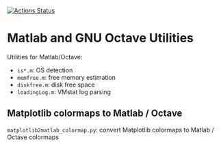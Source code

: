 
[![Actions Status](https://github.com/scivision/matlab-octave-utils/workflows/ci/badge.svg)](https://github.com/scivision/matlab-octave-utils/actions)


# Matlab and GNU Octave Utilities

Utilities for Matlab/Octave:

* `is*.m`: OS detection
* `memfree.m`: free memory estimation
* `diskfree.m`: disk free space
* `loadingLog.m`: VMstat log parsing

## Matplotlib colormaps to Matlab / Octave

`matplotlib2matlab_colormap.py`: convert Matplotlib colormaps to Matlab / Octave colormaps
